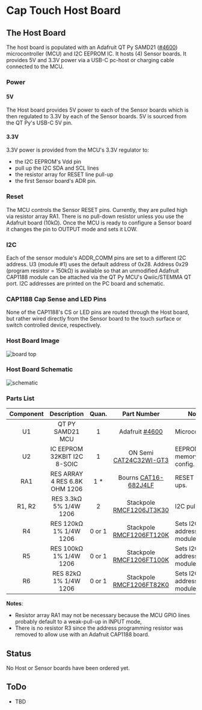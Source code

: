 # Cap Touch Host Board

## The Host Board

The host board is populated with an Adafruit QT Py SAMD21 ([#4600](https://www.adafruit.com/product/4600)) microcontroller (MCU) and I2C EEPROM IC. It hosts (4) Sensor boards. It provides 5V and 3.3V power via a USB-C pc-host or charging cable connected to the MCU.

### Power

#### 5V

The Host board provides 5V power to each of the Sensor boards which is then regulated to 3.3V by each of the Sensor boards. 5V is sourced from the QT Py's USB-C 5V pin.

#### 3.3V

3.3V power is provided from the MCU's 3.3V regulator to:

* the I2C EEPROM's Vdd pin
* pull up the I2C SDA and SCL lines
* the resistor array for RESET line pull-up
* the first Sensor board's ADR pin.

### Reset

The MCU controls the Sensor RESET pins. Currently, they are pulled high via resistor array RA1. There is no pull-down resistor unless you use the Adafruit board (10kΩ). Once the MCU is ready to configure a Sensor board it changes the pin to OUTPUT mode and sets it LOW.

### I2C

Each of the sensor module's ADDR_COMM pins are set to a different I2C address. U3 (module #1) uses the default address of 0x28. Address 0x29 (program resistor = 150kΩ) is available so that an unmodified Adafruit CAP1188 module can be attached via the QT Py MCU's Qwiic/STEMMA QT port. I2C addresses are printed on the PC board and schematic.

### CAP1188 Cap Sense and LED Pins

None of the CAP1188's CS or LED pins are routed through the Host board, but rather wired directly from the Sensor board to the touch surface or switch controlled device, respectively.

### Host Board Image

![board top](../assets/host-top.png)

### Host Board Schematic

![schematic](../assets/schematic-host.png)

### Parts List

| Component |          Description          | Quan.  |                         Part Number                          | Notes                          |
| :-------: | :---------------------------: | :----: | :----------------------------------------------------------: | ------------------------------ |
|    U1     |       QT PY SAMD21 MCU        |   1    |   Adafruit [#4600](https://www.digikey.com/short/b2fc2jh4)   | Microcontroller                |
|    U2     |  IC EEPROM 32KBIT I2C 8-SOIC  |   1    | ON Semi [CAT24C32WI-GT3](https://www.digikey.com/short/5h0p7b04) | EEPROM memory for config.      |
|    RA1    | RES ARRAY 4 RES 6.8K OHM 1206 |  1 *   | Bourns [CAT16-682J4LF](https://www.digikey.com/short/hrmr0547) | RESET pull-ups.                |
|  R1, R2   |    RES 3.3kΩ 5% 1/4W 1206     |   2    | Stackpole [RMCF1206JT3K30](https://www.digikey.com/short/57h2z201) | I2C pull-ups.                  |
|    R4     |    RES 120kΩ 1% 1/4W 1206     | 0 or 1 | Stackpole [RMCF1206FT120K](https://www.digikey.com/short/3tnptfrc) | Sets I2C address of module U4. |
|    R5     |    RES 100kΩ 1% 1/4W 1206     | 0 or 1 | Stackpole [RMCF1206FT100K](https://www.digikey.com/short/2pfhhrhr) | Sets I2C address of module U5. |
|    R6     |     RES 82kΩ 1% 1/4W 1206     | 0 or 1 | Stackpole [RMCF1206FT82K0](https://www.digikey.com/short/r0n5dq3d) | Sets I2C address of module U6. |

**Notes**:

* Resistor array RA1  may not be necessary because the MCU GPIO lines probably default to a weak-pull-up in INPUT mode,
* There is no resistor R3 since the address programming resistor was removed to allow use with an Adafruit CAP1188 board.

## Status

No Host or Sensor boards have been ordered yet.

## ToDo

* TBD